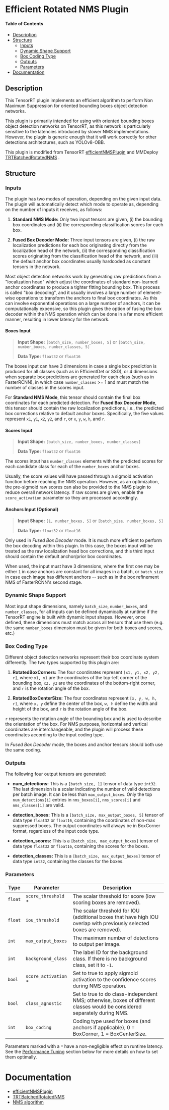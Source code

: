 # Efficient Rotated NMS Plugin

#### Table of Contents
- [Description](#description)
- [Structure](#structure)
  * [Inputs](#inputs)
  * [Dynamic Shape Support](#dynamic-shape-support)
  * [Box Coding Type](#box-coding-type)
  * [Outputs](#outputs)
  * [Parameters](#parameters)
- [Documentation](#documentation)

## Description

This TensorRT plugin implements an efficient algorithm to perform Non Maximum Suppression for oriented bounding boxes object detection networks.

This plugin is primarily intended for using with oriented bounding boxes object detection networks on TensorRT, as this network is particularly sensitive to the latencies introduced by slower NMS implementations. However, the plugin is generic enough that it will work correctly for other detections architectures, such as YOLOv8-OBB.

This plugin is modified from TensorRT [efficientNMSPlugin](https://github.com/NVIDIA/TensorRT/tree/release/10.2/plugin/efficientNMSPlugin) and MMDeploy [TRTBatchedRotatedNMS](https://mmdeploy.readthedocs.io/en/latest/06-custom-ops/tensorrt.html#trtbatchedrotatednms) .

## Structure

### Inputs

The plugin has two modes of operation, depending on the given input data. The plugin will automatically detect which mode to operate as, depending on the number of inputs it receives, as follows:

1. **Standard NMS Mode:** Only two input tensors are given, (i) the bounding box coordinates and (ii) the corresponding classification scores for each box.

2. **Fused Box Decoder Mode:** Three input tensors are given, (i) the raw localization predictions for each box originating directly from the localization head of the network, (ii) the corresponding classification scores originating from the classification head of the network, and (iii) the default anchor box coordinates usually hardcoded as constant tensors in the network.

Most object detection networks work by generating raw predictions from a "localization head" which adjust the coordinates of standard non-learned anchor coordinates to produce a tighter fitting bounding box. This process is called "box decoding", and it usually involves a large number of element-wise operations to transform the anchors to final box coordinates. As this can involve exponential operations on a large number of anchors, it can be computationally expensive, so this plugin gives the option of fusing the box decoder within the NMS operation which can be done in a far more efficient manner, resulting in lower latency for the network.

#### Boxes Input
> **Input Shape:** `[batch_size, number_boxes, 5]` or `[batch_size, number_boxes, number_classes, 5]`
>
> **Data Type:** `float32` or `float16`

The boxes input can have 3 dimensions in case a single box prediction is produced for all classes (such as in EfficientDet or SSD), or 4 dimensions when separate box predictions are generated for each class (such as in FasterRCNN), in which case `number_classes` >= 1 and must match the number of classes in the scores input. 

For **Standard NMS Mode**, this tensor should contain the final box coordinates for each predicted detection. For **Fused Box Decoder Mode**, this tensor should contain the raw localization predictions, i.e., the predicted box corrections relative to default anchor boxes. Specifically, the five values represent `x1`, `y1`, `x2`, `y2`, and `r`, or `x`, `y`, `w`, `h`, and `r`.

#### Scores Input
> **Input Shape:** `[batch_size, number_boxes, number_classes]`
>
> **Data Type:** `float32` or `float16`

The scores input has `number_classes` elements with the predicted scores for each candidate class for each of the `number_boxes` anchor boxes.

Usually, the score values will have passed through a sigmoid activation function before reaching the NMS operation. However, as an optimization, the pre-sigmoid raw scores can also be provided to the NMS plugin to reduce overall network latency. If raw scores are given, enable the `score_activation` parameter so they are processed accordingly.

#### Anchors Input (Optional)
> **Input Shape:** `[1, number_boxes, 5]` or `[batch_size, number_boxes, 5]`
>
> **Data Type:** `float32` or `float16`

Only used in *Fused Box Decoder* mode. It is much more efficient to perform the box decoding within this plugin. In this case, the boxes input will be treated as the raw localization head box corrections, and this third input should contain the default anchor/prior box coordinates.

When used, the input must have 3 dimensions, where the first one may be either `1` in case anchors are constant for all images in a batch, or `batch_size` in case each image has different anchors -- such as in the box refinement NMS of FasterRCNN's second stage.

### Dynamic Shape Support

Most input shape dimensions, namely `batch_size`, `number_boxes`, and `number_classes`, for all inputs can be defined dynamically at runtime if the TensorRT engine is built with dynamic input shapes. However, once defined, these dimensions must match across all tensors that use them (e.g. the same `number_boxes` dimension must be given for both boxes and scores, etc.)

### Box Coding Type
Different object detection networks represent their box coordinate system differently. The two types supported by this plugin are:


1. **RotatedBoxCorners:** The four coordinates represent `[x1, y1, x2, y2, r]`, where `x1, y1` are the coordinates of the top-left corner of the bounding box, `x2, y2` are the coordinates of the bottom-right corner, and `r` is the rotation angle of the box.

2. **RotatedBoxCenterSize:** The four coordinates represent `[x, y, w, h, r]`, where `x, y` define the center of the box, `w, h` define the width and height of the box, and `r` is the rotation angle of the box.

`r` represents the rotation angle of the bounding box and is used to describe the orientation of the box. For NMS purposes, horizontal and vertical coordinates are interchangeable, and the plugin will process these coordinates according to the input coding type.

In *Fused Box Decoder* mode, the boxes and anchor tensors should both use the same coding.

### Outputs

The following four output tensors are generated:

- **num_detections:**
  This is a `[batch_size, 1]` tensor of data type `int32`. The last dimension is a scalar indicating the number of valid detections per batch image. It can be less than `max_output_boxes`. Only the top `num_detections[i]` entries in `nms_boxes[i]`, `nms_scores[i]` and `nms_classes[i]` are valid.

- **detection_boxes:**
  This is a `[batch_size, max_output_boxes, 5]` tensor of data type `float32` or `float16`, containing the coordinates of non-max suppressed boxes. The output coordinates will always be in BoxCorner format, regardless of the input code type.

- **detection_scores:**
  This is a `[batch_size, max_output_boxes]` tensor of data type `float32` or `float16`, containing the scores for the boxes.

- **detection_classes:**
  This is a `[batch_size, max_output_boxes]` tensor of data type `int32`, containing the classes for the boxes.

### Parameters

| Type     | Parameter                | Description
|----------|--------------------------|--------------------------------------------------------
|`float`   |`score_threshold` *       |The scalar threshold for score (low scoring boxes are removed).
|`float`   |`iou_threshold`           |The scalar threshold for IOU (additional boxes that have high IOU overlap with previously selected boxes are removed).
|`int`     |`max_output_boxes`        |The maximum number of detections to output per image.
|`int`     |`background_class`        |The label ID for the background class. If there is no background class, set it to `-1`.
|`bool`    |`score_activation` *      |Set to true to apply sigmoid activation to the confidence scores during NMS operation.
|`bool`    |`class_agnostic`          |Set to true to do class-independent NMS; otherwise, boxes of different classes would be considered separately during NMS.
|`int`     |`box_coding`              |Coding type used for boxes (and anchors if applicable), 0 = BoxCorner, 1 = BoxCenterSize.

Parameters marked with a `*` have a non-negligible effect on runtime latency. See the [Performance Tuning](#performance-tuning) section below for more details on how to set them optimally.

# Documentation

- [efficientNMSPlugin](https://github.com/NVIDIA/TensorRT/tree/release/10.2/plugin/efficientNMSPlugin)
- [TRTBatchedRotatedNMS](https://mmdeploy.readthedocs.io/en/latest/06-custom-ops/tensorrt.html#trtbatchedrotatednms)
- [NMS algorithm](https://www.coursera.org/lecture/convolutional-neural-networks/non-max-suppression-dvrjH)
